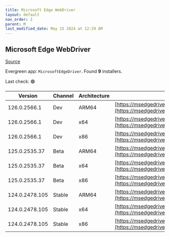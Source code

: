 ```yaml
---
title: Microsoft Edge WebDriver
layout: default
nav_order: 2
parent: M
last_modified_date: May 15 2024 at 12:29 AM
---
```


## Microsoft Edge WebDriver

[Source](https://www.microsoft.com/edge)

Evergreen app: `MicrosoftEdgeDriver`. Found **9** installers.

Last check: 🟢

| Version        | Channel | Architecture | URI                                                                                                                                              |
| -------------- | ------- | ------------ | ------------------------------------------------------------------------------------------------------------------------------------------------ |
| 126.0.2566.1   | Dev     | ARM64        | [https://msedgedriver.azureedge.net/126.0.2566.1/edgedriver_arm64.zip](https://msedgedriver.azureedge.net/126.0.2566.1/edgedriver_arm64.zip)     |
| 126.0.2566.1   | Dev     | x64          | [https://msedgedriver.azureedge.net/126.0.2566.1/edgedriver_win64.zip](https://msedgedriver.azureedge.net/126.0.2566.1/edgedriver_win64.zip)     |
| 126.0.2566.1   | Dev     | x86          | [https://msedgedriver.azureedge.net/126.0.2566.1/edgedriver_win32.zip](https://msedgedriver.azureedge.net/126.0.2566.1/edgedriver_win32.zip)     |
| 125.0.2535.37  | Beta    | ARM64        | [https://msedgedriver.azureedge.net/125.0.2535.37/edgedriver_arm64.zip](https://msedgedriver.azureedge.net/125.0.2535.37/edgedriver_arm64.zip)   |
| 125.0.2535.37  | Beta    | x64          | [https://msedgedriver.azureedge.net/125.0.2535.37/edgedriver_win64.zip](https://msedgedriver.azureedge.net/125.0.2535.37/edgedriver_win64.zip)   |
| 125.0.2535.37  | Beta    | x86          | [https://msedgedriver.azureedge.net/125.0.2535.37/edgedriver_win32.zip](https://msedgedriver.azureedge.net/125.0.2535.37/edgedriver_win32.zip)   |
| 124.0.2478.105 | Stable  | ARM64        | [https://msedgedriver.azureedge.net/124.0.2478.105/edgedriver_arm64.zip](https://msedgedriver.azureedge.net/124.0.2478.105/edgedriver_arm64.zip) |
| 124.0.2478.105 | Stable  | x64          | [https://msedgedriver.azureedge.net/124.0.2478.105/edgedriver_win64.zip](https://msedgedriver.azureedge.net/124.0.2478.105/edgedriver_win64.zip) |
| 124.0.2478.105 | Stable  | x86          | [https://msedgedriver.azureedge.net/124.0.2478.105/edgedriver_win32.zip](https://msedgedriver.azureedge.net/124.0.2478.105/edgedriver_win32.zip) |
